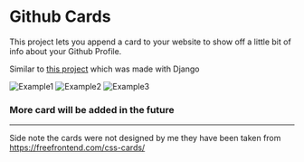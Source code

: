 # Github Cards

This project lets you append a card to your website to show off a little bit of info about your Github Profile.

Similar to [this project](https://github.com/Jarmahent/DjangoGitUi/) which was made with Django

![Example1](https://i.imgur.com/oZHuvar.png "card1")
![Example2](https://i.imgur.com/ixjxhow.png "card2")
![Example3](https://i.imgur.com/UbgBSr9.png "card3")




### More card will be added in the future 




-------
Side note the cards were not designed by me they have been taken from https://freefrontend.com/css-cards/

